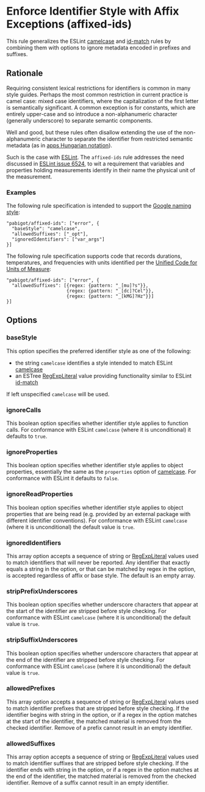 # Enforce Identifier Style with Affix Exceptions (affixed-ids)

This rule generalizes the ESLint
[camelcase](http://eslint.org/docs/rules/camelcase) and
[id-match](http://eslint.org/docs/rules/id-match) rules by combining
them with options to ignore metadata encoded in prefixes and suffixes.

## Rationale

Requiring consistent lexical restrictions for identifiers is common in
many style guides.  Perhaps the most common restriction in current
practice is camel case: mixed case identifiers, where the capitalization
of the first letter is semantically significant.  A common exception is
for constants, which are entirely upper-case and so introduce a
non-alphanumeric character (generally underscore) to separate semantic
components.

Well and good, but these rules often disallow extending the use of the
non-alphanumeric character to separate the identifier from restricted
semantic metadata (as in [apps Hungarian
notation](https://en.wikipedia.org/wiki/Hungarian_notation#Systems_vs._Apps_Hungarian)).

Such is the case with [ESLint][].  The `affixed-ids` rule addresses the
need discussed in [ESLint issue 6524](https://github.com/eslint/eslint/issues/6524), to wit a
requirement that variables and properties holding measurements identify
in their name the physical unit of the measurement.

### Examples

The following rule specification is intended to support the [Google
naming style](https://google.github.io/styleguide/javascriptguide.xml?showone=Naming#Naming):

    "pabigot/affixed-ids": ["error", {
      "baseStyle": "camelcase",
      "allowedSuffixes": ["_opt"],
      "ignoredIdentifiers": ["var_args"]
    }]

The following rule specification supports code that records durations,
temperatures, and frequencies with units identified per the [Unified
Code for Units of Measure](http://unitsofmeasure.org/ucum.html):

    "pabigot/affixed-ids": ["error", {
      "allowedSuffixes": [{regex: {pattern: "_[mu]?s"}},
                          {regex: {pattern: "_[dc]?Cel"}},
                          {regex: {pattern: "_[kMG]?Hz"}}]
    }]

## Options

### baseStyle

This option specifies the preferred identifier style as one of the
following:

* the string `camelcase` identifies a style intended to match ESLint
  [camelcase][]
* an ESTree [RegExpLiteral][] value providing functionality similar to
  ESLint [id-match][]

If left unspecified `camelcase` will be used.

### ignoreCalls

This boolean option specifies whether identifier style applies to
function calls.  For conformance with ESLint `camelcase` (where it is
unconditional) it defaults to `true`.

### ignoreProperties

This boolean option specifies whether identifier style applies to object
properties, essentially the same as the `properties` option of
[camelcase][].  For conformance with ESLint it defaults to `false`.

### ignoreReadProperties

This boolean option specifies whether identifier style applies to object
properties that are being read (e.g. provided by an external package
with different identifier conventions).  For conformance with ESLint
`camelcase` (where it is unconditional) the default value is `true`.

### ignoredIdentifiers

This array option accepts a sequence of string or [RegExpLiteral][]
values used to match identifiers that will never be reported.  Any
identifier that exactly equals a string in the option, or that can be
matched by regex in the option, is accepted regardless of affix or base
style.  The default is an empty array.

### stripPrefixUnderscores

This boolean option specifies whether underscore characters that appear
at the start of the identifier are stripped before style checking.  For
conformance with ESLint `camelcase` (where it is unconditional) the
default value is `true`.

### stripSuffixUnderscores

This boolean option specifies whether underscore characters that appear
at the end of the identifier are stripped before style checking.  For
conformance with ESLint `camelcase` (where it is unconditional) the
default value is `true`.

### allowedPrefixes

This array option accepts a sequence of string or [RegExpLiteral][]
values used to match identifier prefixes that are stripped before style
checking.  If the identifier begins with string in the option, or if a
regex in the option matches at the start of the identifier, the matched
material is removed from the checked identifier.  Remove of a prefix
cannot result in an empty identifier.

### allowedSuffixes

This array option accepts a sequence of string or [RegExpLiteral][]
values used to match identifier suffixes that are stripped before style
checking.  If the identifier ends with string in the option, or if a
regex in the option matches at the end of the identifier, the matched
material is removed from the checked identifier.  Remove of a suffix
cannot result in an empty identifier.

[ESLint]: http://eslint.org
[camelcase]: http://eslint.org/docs/rules/camelcase
[id-match]: http://eslint.org/docs/rules/id-match
[RegExpLiteral]: https://github.com/estree/estree/blob/master/spec.md#regexpliteral
